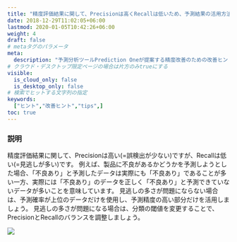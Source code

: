 ```yaml
---
title: "精度評価結果に関して、Precisionは高くRecallは低いため、予測結果の活用方法を工夫しましょう"
date: 2018-12-29T11:02:05+06:00
lastmod: 2020-01-05T10:42:26+06:00
weight: 4
draft: false
# metaタグのパラメータ
meta:
  description: "予測分析ツールPrediction Oneが提案する精度改善のための改善ヒントについて説明するページです。"
# クラウド・デスクトップ限定ページの場合は片方のみtrueにする
visible:
  is_cloud_only: false
  is_desktop_only: false
# 検索でヒットする文字列の指定
keywords:
  ["ヒント","改善ヒント","tips",]
toc: true
---
```


### 説明

精度評価結果に関して、Precisionは高い(=誤検出が少ない)ですが、Recallは低い(=見逃しが多い)です。
例えば、製品に不良があるかどうかを予測しようとした場合、「不良あり」と予測したデータは実際にも「不良あり」であることが多い一方、実際には「不良あり」のデータを正しく「不良あり」と予測できていないデータが多いことを意味しています。
見逃しの多さが問題にならない場合は、予測確率が上位のデータだけを使用し、予測精度の高い部分だけを活用しましょう。
見逃しの多さが問題になる場合は、分類の閾値を変更することで、PrecisionとRecallのバランスを調整しましょう。

![](../img/t_slide.png)

